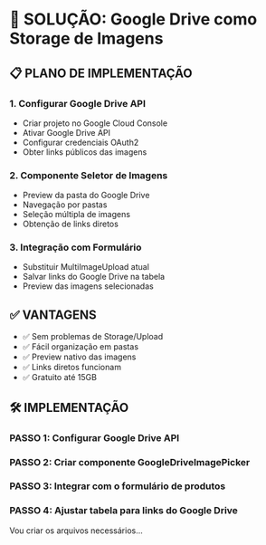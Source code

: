 # 🚀 SOLUÇÃO: Google Drive como Storage de Imagens

## 📋 PLANO DE IMPLEMENTAÇÃO

### 1. **Configurar Google Drive API**
- Criar projeto no Google Cloud Console
- Ativar Google Drive API
- Configurar credenciais OAuth2
- Obter links públicos das imagens

### 2. **Componente Seletor de Imagens**
- Preview da pasta do Google Drive
- Navegação por pastas
- Seleção múltipla de imagens
- Obtenção de links diretos

### 3. **Integração com Formulário**
- Substituir MultiImageUpload atual
- Salvar links do Google Drive na tabela
- Preview das imagens selecionadas

## ✅ VANTAGENS
- ✅ Sem problemas de Storage/Upload
- ✅ Fácil organização em pastas
- ✅ Preview nativo das imagens
- ✅ Links diretos funcionam
- ✅ Gratuito até 15GB

## 🛠️ IMPLEMENTAÇÃO

### PASSO 1: Configurar Google Drive API
### PASSO 2: Criar componente GoogleDriveImagePicker
### PASSO 3: Integrar com o formulário de produtos
### PASSO 4: Ajustar tabela para links do Google Drive

Vou criar os arquivos necessários...
